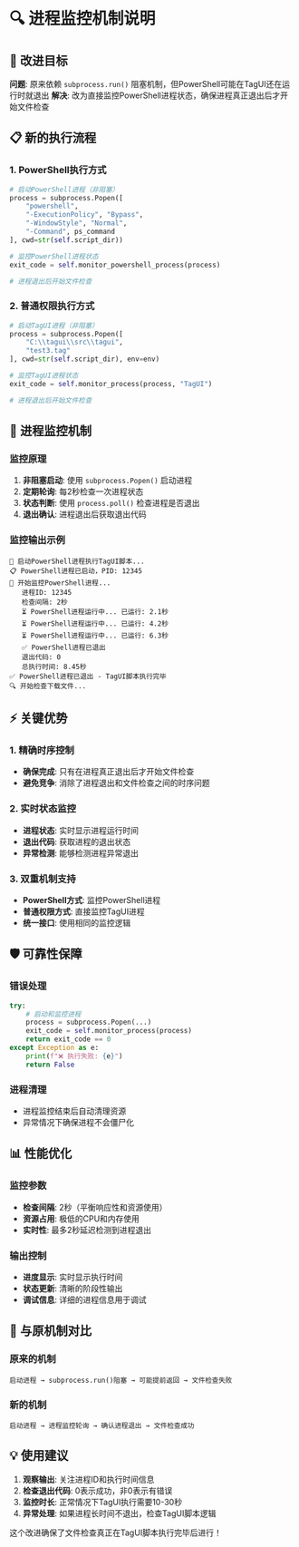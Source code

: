# 🔍 进程监控机制说明

## 🎯 改进目标

**问题**: 原来依赖 `subprocess.run()` 阻塞机制，但PowerShell可能在TagUI还在运行时就退出
**解决**: 改为直接监控PowerShell进程状态，确保进程真正退出后才开始文件检查

## 📋 新的执行流程

### 1. **PowerShell执行方式**
```python
# 启动PowerShell进程（非阻塞）
process = subprocess.Popen([
    "powershell", 
    "-ExecutionPolicy", "Bypass",
    "-WindowStyle", "Normal",
    "-Command", ps_command
], cwd=str(self.script_dir))

# 监控PowerShell进程状态
exit_code = self.monitor_powershell_process(process)

# 进程退出后开始文件检查
```

### 2. **普通权限执行方式**
```python
# 启动TagUI进程（非阻塞）
process = subprocess.Popen([
    "C:\\tagui\\src\\tagui", 
    "test3.tag"
], cwd=str(self.script_dir), env=env)

# 监控TagUI进程状态
exit_code = self.monitor_process(process, "TagUI")

# 进程退出后开始文件检查
```

## 🔧 进程监控机制

### 监控原理
1. **非阻塞启动**: 使用 `subprocess.Popen()` 启动进程
2. **定期轮询**: 每2秒检查一次进程状态
3. **状态判断**: 使用 `process.poll()` 检查进程是否退出
4. **退出确认**: 进程退出后获取退出代码

### 监控输出示例
```
🚀 启动PowerShell进程执行TagUI脚本...
📋 PowerShell进程已启动，PID: 12345
👀 开始监控PowerShell进程...
   进程ID: 12345
   检查间隔: 2秒
   ⏳ PowerShell进程运行中... 已运行: 2.1秒
   ⏳ PowerShell进程运行中... 已运行: 4.2秒
   ⏳ PowerShell进程运行中... 已运行: 6.3秒
   ✅ PowerShell进程已退出
   退出代码: 0
   总执行时间: 8.45秒
✅ PowerShell进程已退出 - TagUI脚本执行完毕
🔍 开始检查下载文件...
```

## ⚡ 关键优势

### 1. **精确时序控制**
- **确保完成**: 只有在进程真正退出后才开始文件检查
- **避免竞争**: 消除了进程退出和文件检查之间的时序问题

### 2. **实时状态监控**
- **进程状态**: 实时显示进程运行时间
- **退出代码**: 获取进程的退出状态
- **异常检测**: 能够检测进程异常退出

### 3. **双重机制支持**
- **PowerShell方式**: 监控PowerShell进程
- **普通权限方式**: 直接监控TagUI进程
- **统一接口**: 使用相同的监控逻辑

## 🛡️ 可靠性保障

### 错误处理
```python
try:
    # 启动和监控进程
    process = subprocess.Popen(...)
    exit_code = self.monitor_process(process)
    return exit_code == 0
except Exception as e:
    print(f"❌ 执行失败: {e}")
    return False
```

### 进程清理
- 进程监控结束后自动清理资源
- 异常情况下确保进程不会僵尸化

## 📊 性能优化

### 监控参数
- **检查间隔**: 2秒（平衡响应性和资源使用）
- **资源占用**: 极低的CPU和内存使用
- **实时性**: 最多2秒延迟检测到进程退出

### 输出控制
- **进度显示**: 实时显示执行时间
- **状态更新**: 清晰的阶段性输出
- **调试信息**: 详细的进程信息用于调试

## 🔄 与原机制对比

### 原来的机制
```
启动进程 → subprocess.run()阻塞 → 可能提前返回 → 文件检查失败
```

### 新的机制
```
启动进程 → 进程监控轮询 → 确认进程退出 → 文件检查成功
```

## 💡 使用建议

1. **观察输出**: 关注进程ID和执行时间信息
2. **检查退出代码**: 0表示成功，非0表示有错误
3. **监控时长**: 正常情况下TagUI执行需要10-30秒
4. **异常处理**: 如果进程长时间不退出，检查TagUI脚本逻辑

这个改进确保了文件检查真正在TagUI脚本执行完毕后进行！
